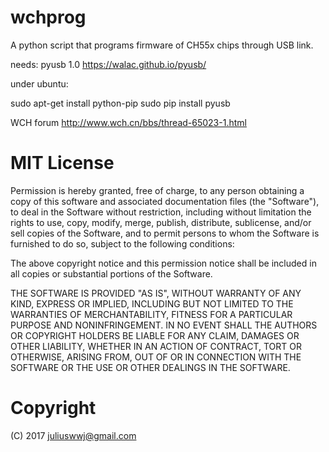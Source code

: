 # wchprog

A python script that programs firmware of CH55x chips through USB link.

needs: pyusb 1.0 
https://walac.github.io/pyusb/

under ubuntu:

sudo apt-get install python-pip
sudo pip install pyusb


WCH forum
http://www.wch.cn/bbs/thread-65023-1.html


# MIT License

Permission is hereby granted, free of charge, to any person obtaining a copy
of this software and associated documentation files (the "Software"), to deal
in the Software without restriction, including without limitation the rights
to use, copy, modify, merge, publish, distribute, sublicense, and/or sell
copies of the Software, and to permit persons to whom the Software is
furnished to do so, subject to the following conditions:

The above copyright notice and this permission notice shall be included in all
copies or substantial portions of the Software.

THE SOFTWARE IS PROVIDED "AS IS", WITHOUT WARRANTY OF ANY KIND, EXPRESS OR
IMPLIED, INCLUDING BUT NOT LIMITED TO THE WARRANTIES OF MERCHANTABILITY,
FITNESS FOR A PARTICULAR PURPOSE AND NONINFRINGEMENT. IN NO EVENT SHALL THE
AUTHORS OR COPYRIGHT HOLDERS BE LIABLE FOR ANY CLAIM, DAMAGES OR OTHER
LIABILITY, WHETHER IN AN ACTION OF CONTRACT, TORT OR OTHERWISE, ARISING FROM,
OUT OF OR IN CONNECTION WITH THE SOFTWARE OR THE USE OR OTHER DEALINGS IN THE
SOFTWARE.

# Copyright
(C) 2017 juliuswwj@gmail.com
